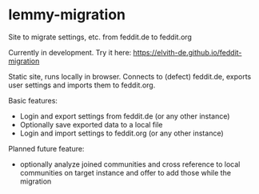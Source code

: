 # lemmy-migration
Site to migrate settings, etc. from feddit.de to feddit.org

Currently in development. Try it here: https://elvith-de.github.io/feddit-migration

Static site, runs locally in browser. Connects to (defect) feddit.de, exports user settings and imports them to feddit.org.

Basic features:
* Login and export settings from feddit.de (or any other instance)
* Optionally save exported data to a local file
* Login and import settings to feddit.org (or any other instance)

Planned future feature:
* optionally analyze joined communities and cross reference to local communities on target instance and offer to add those while the migration
